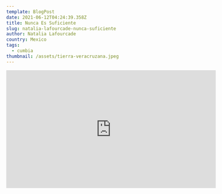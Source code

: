 ```yaml
---
template: BlogPost
date: 2021-06-12T04:24:39.358Z
title: Nunca Es Suficiente
slug: natalia-lafourcade-nunca-suficiente
author: Natalia Lafourcade
country: Mexico
tags:
  - cumbia
thumbnail: /assets/tierra-veracruzana.jpeg
---
```

<iframe width="560" height="315" src="https://www.youtube.com/embed/k76BgIb89-s" frameborder="0" allow="accelerometer; autoplay; encrypted-media; gyroscope; picture-in-picture" allowfullscreen></iframe>
